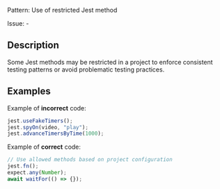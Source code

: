 Pattern: Use of restricted Jest method

Issue: -

## Description

Some Jest methods may be restricted in a project to enforce consistent testing patterns or avoid problematic testing practices.

## Examples

Example of **incorrect** code:
```javascript
jest.useFakeTimers();
jest.spyOn(video, "play");
jest.advanceTimersByTime(1000);
```

Example of **correct** code:
```javascript
// Use allowed methods based on project configuration
jest.fn();
expect.any(Number);
await waitFor(() => {});
```
